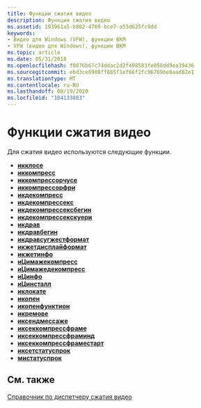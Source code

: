 ```yaml
---
title: Функции сжатия видео
description: Функции сжатия видео
ms.assetid: 193961a5-b882-4769-bce7-a53d625fc9dd
keywords:
- Видео для Windows (VFW), функции ВКМ
- VFW (видео для Windows), функции ВКМ
ms.topic: article
ms.date: 05/31/2018
ms.openlocfilehash: f0876b67c74ddac2d2f498583fe058dd9ea39436
ms.sourcegitcommit: ebd3ce6908ff865f1ef66f2fc96769be0aad82e1
ms.translationtype: MT
ms.contentlocale: ru-RU
ms.lasthandoff: 08/19/2020
ms.locfileid: "104133803"
---
```

# <a name="video-compression-functions"></a>Функции сжатия видео

Для сжатия видео используются следующие функции.

-   [**икклосе**](/windows/desktop/api/Vfw/nf-vfw-icclose)
-   [**иккомпресс**](/windows/desktop/api/Vfw/nf-vfw-iccompress)
-   [**иккомпрессорчусе**](/windows/desktop/api/Vfw/nf-vfw-iccompressorchoose)
-   [**иккомпрессорфри**](/windows/desktop/api/Vfw/nf-vfw-iccompressorfree)
-   [**икдекомпресс**](/windows/desktop/api/Vfw/nf-vfw-icdecompress)
-   [**икдекомпрессекс**](/windows/desktop/api/Vfw/nf-vfw-icdecompressex)
-   [**икдекомпрессексбегин**](/windows/desktop/api/Vfw/nf-vfw-icdecompressexbegin)
-   [**икдекомпрессекскуери**](/windows/desktop/api/Vfw/nf-vfw-icdecompressexquery)
-   [**икдрав**](/windows/desktop/api/Vfw/nf-vfw-icdraw)
-   [**икдравбегин**](/windows/desktop/api/Vfw/nf-vfw-icdrawbegin)
-   [**икдравсугжестформат**](/windows/desktop/api/Vfw/nf-vfw-icdrawsuggestformat)
-   [**икжетдисплайформат**](/windows/desktop/api/Vfw/nf-vfw-icgetdisplayformat)
-   [**икжетинфо**](/windows/desktop/api/Vfw/nf-vfw-icgetinfo)
-   [**иЦимажекомпресс**](/windows/desktop/api/Vfw/nf-vfw-icimagecompress)
-   [**иЦимажедекомпресс**](/windows/desktop/api/Vfw/nf-vfw-icimagedecompress)
-   [**иЦинфо**](/windows/desktop/api/Vfw/nf-vfw-icinfo)
-   [**иЦинсталл**](/windows/desktop/api/Vfw/nf-vfw-icinstall)
-   [**иклокате**](/windows/desktop/api/Vfw/nf-vfw-iclocate)
-   [**икопен**](/windows/desktop/api/Vfw/nf-vfw-icopen)
-   [**икопенфунктион**](/windows/desktop/api/Vfw/nf-vfw-icopenfunction)
-   [**икремове**](/windows/desktop/api/Vfw/nf-vfw-icremove)
-   [**иксендмессаже**](/windows/desktop/api/Vfw/nf-vfw-icsendmessage)
-   [**иксеккомпрессфраме**](/windows/desktop/api/Vfw/nf-vfw-icseqcompressframe)
-   [**иксеккомпрессфраминд**](/windows/desktop/api/Vfw/nf-vfw-icseqcompressframeend)
-   [**иксеккомпрессфраместарт**](/windows/desktop/api/Vfw/nf-vfw-icseqcompressframestart)
-   [**иксетстатуспрок**](/windows/desktop/api/Vfw/nf-vfw-icsetstatusproc)
-   [**мистатуспрок**](/previous-versions//dd743620(v=vs.85))

## <a name="related-topics"></a>См. также

<dl> <dt>

[Справочник по диспетчеру сжатия видео](video-compression-manager-reference.md)
</dt> </dl>

 

 